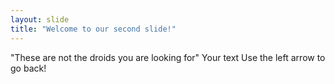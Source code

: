 ```yaml
---
layout: slide
title: "Welcome to our second slide!"
---
```


"These are not the droids you are looking for"
Your text
Use the left arrow to go back!
